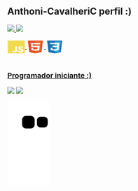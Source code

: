 ## Anthoni-CavalheriC perfil :)

 <div>
   <a href="https://github.com/Anthoni-CavalheriC">
   <img height="180em" src="https://github-readme-stats.vercel.app/api?username=Anthoni-CavalheriC&show_icons=true&theme=gotham &include_all_commits=true&count_private=true"/>
   <img height="180em" src="https://github-readme-stats.vercel.app/api/top-langs/?username=Anthoni-CavalheriC&layout=compact&langs_count=6&theme=gotham"/>

</div>
<div style="display: inline_block"><br>
  <img align="center" alt="Js" height="30" width="40" src="https://raw.githubusercontent.com/devicons/devicon/master/icons/javascript/javascript-plain.svg">
  <img align="center" alt="HTML" height="30" width="40" src="https://raw.githubusercontent.com/devicons/devicon/master/icons/html5/html5-original.svg">
  <img align="center" alt="CSS" height="30" width="40" src="https://raw.githubusercontent.com/devicons/devicon/master/icons/css3/css3-original.svg">
</div>
 
 <br>
 
  ### Programador iniciante :)
 
<div>
  <a href="https://instagram.com/cc.anthoni" target="_blank"><img src="https://img.shields.io/badge/-Instagram-%23E4405F?style=for-the-     badge&logo=instagram&logoColor=white" target="_blank"></a> 
  <a href = "anthonicavalhericoimbra@gmail.com"><img src="https://img.shields.io/badge/-Gmail-%23333?style=for-the-badge&logo=gmail&logoColor=white" target="_blank"></a>
 
  ![Snake animation](https://github.com/Anthoni-CavalheriC/Anthoni-CavalheriC/blob/output/github-contribution-grid-snake.svg)

</div>
